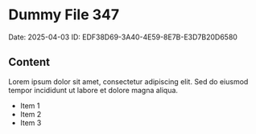 # Dummy File 347

Date: 2025-04-03
ID: EDF38D69-3A40-4E59-8E7B-E3D7B20D6580

## Content

Lorem ipsum dolor sit amet, consectetur adipiscing elit.
Sed do eiusmod tempor incididunt ut labore et dolore magna aliqua.

* Item 1
* Item 2
* Item 3

